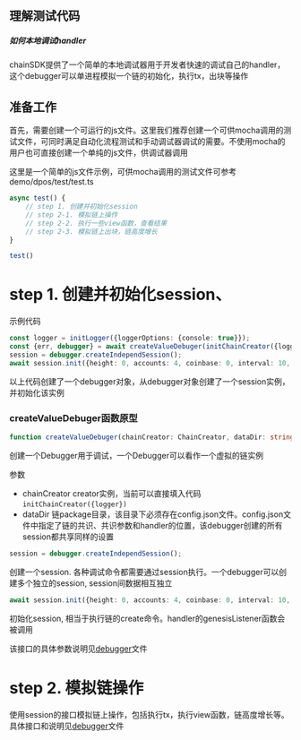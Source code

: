 ## 理解测试代码

##### 如何本地调试handler

chainSDK提供了一个简单的本地调试器用于开发者快速的调试自己的handler，这个debugger可以单进程模拟一个链的初始化，执行tx，出块等操作

## 准备工作
首先，需要创建一个可运行的js文件。这里我们推荐创建一个可供mocha调用的测试文件，可同时满足自动化流程测试和手动调试器调试的需要。不使用mocha的用户也可直接创建一个单纯的js文件，供调试器调用

这里是一个简单的js文件示例，可供mocha调用的测试文件可参考demo/dpos/test/test.ts

```typescript
async test() {
    // step 1. 创建并初始化session
    // step 2-1. 模拟链上操作
    // step 2-2. 执行一些view函数，查看结果
    // step 2-3. 模拟链上出块，链高度增长
}

test()
```

# step 1. 创建并初始化session、
示例代码
```typescript
const logger = initLogger({loggerOptions: {console: true}});
const {err, debugger} = await createValueDebuger(initChainCreator({logger}), path.join(__dirname, '../chain'));
session = debugger.createIndependSession();
await session.init({height: 0, accounts: 4, coinbase: 0, interval: 10, preBalance: fromCoin(1)})
```

以上代码创建了一个debugger对象，从debugger对象创建了一个session实例，并初始化该实例

### createValueDebuger函数原型
```typescript
function createValueDebuger(chainCreator: ChainCreator, dataDir: string): Promise<{err: ErrorCode, debuger?: ValueChainDebuger}>
```
创建一个Debugger用于调试，一个Debugger可以看作一个虚拟的链实例

参数
+ chainCreator creator实例，当前可以直接填入代码`initChainCreator({logger})`
+ dataDir 链package目录，该目录下必须存在config.json文件。config.json文件中指定了链的共识、共识参数和handler的位置，该debugger创建的所有session都共享同样的设置

```typescript
session = debugger.createIndependSession();
```
创建一个session. 各种调试命令都需要通过session执行。一个debugger可以创建多个独立的session, session间数据相互独立

```typescript
await session.init({height: 0, accounts: 4, coinbase: 0, interval: 10, preBalance: fromCoin(1)})
```
初始化session, 相当于执行链的create命令。handler的genesisListener函数会被调用

该接口的具体参数说明见[debugger](../4.References/ref_debugger.md)文件

# step 2. 模拟链操作
使用session的接口模拟链上操作，包括执行tx，执行view函数，链高度增长等。具体接口和说明见[debugger](../4.References/ref_debugger.md)文件